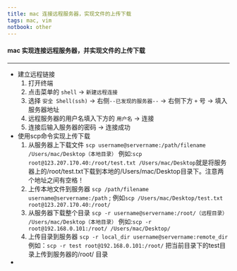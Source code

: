 ```yaml
---
title: mac 连接远程服务器，实现文件的上传下载
tags: mac, vim
notbook: other
---
```


#### mac 实现连接远程服务器，并实现文件的上传下载
---
- 建立远程链接
    1. 打开终端
    2. 点击菜单的 `shell` -> `新建远程连接` 
    3. 选择 `安全 Shell(ssh)` -> 右侧`--已发现的服务器--` -> 右侧下方 `+` 号 -> 填入服务器地址
    4. 远程服务器的用户名填入下方的 `用户名` -> 连接
    5. 连接后输入服务器的密码 -> 连接成功
- 使用scp命令实现上传下载
    1. 从服务器上下载文件 `scp username@servername:/path/filename /Users/mac/Desktop（本地目录）`
        例如:`scp root@123.207.170.40:/root/test.txt /Users/mac/Desktop`就是将服务器上的/root/test.txt下载到本地的/Users/mac/Desktop目录下。注意两个地址之间有空格！
    2. 上传本地文件到服务器 `scp /path/filename username@servername:/path` ;
        例如`scp /Users/mac/Desktop/test.txt root@123.207.170.40:/root/`
    3. 从服务器下载整个目录 `scp -r username@servername:/root/（远程目录） /Users/mac/Desktop（本地目录）`
        例如:`scp -r root@192.168.0.101:/root/ /Users/mac/Desktop/`
    4. 上传目录到服务器 `scp -r local_dir username@servername:remote_dir`
        例如：`scp -r test root@192.168.0.101:/root/` 把当前目录下的test目录上传到服务器的/root/ 目录
- 